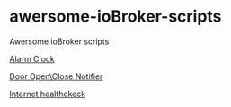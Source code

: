 # awersome-ioBroker-scripts
Awersome ioBroker scripts

[Alarm Clock](https://gist.github.com/LightVolk/64e3f43e14d004cc8811ff422eafbb67)

[Door Open\Close Notifier](https://gist.github.com/LightVolk/19efae462e3381ac31597fd320d41c3d)

[Internet healthckeck](https://gist.github.com/LightVolk/081c722fb313d0c30137bebd89dc19fe)
